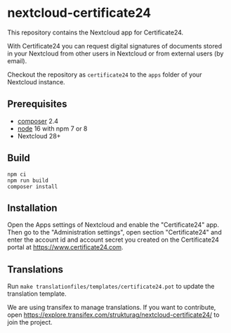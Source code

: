 # nextcloud-certificate24

This repository contains the Nextcloud app for Certificate24.

With Certificate24 you can request digital signatures of documents stored in
your Nextcloud from other users in Nextcloud or from external users (by email).


Checkout the repository as `certificate24` to the `apps` folder of your
Nextcloud instance.

## Prerequisites

- [composer](https://getcomposer.org/) 2.4
- [node](https://nodejs.org/) 16 with npm 7 or 8
- Nextcloud 28+


## Build

	npm ci
	npm run build
	composer install


## Installation

Open the Apps settings of Nextcloud and enable the "Certificate24" app. Then go
to the "Administration settings", open section "Certificate24" and enter the
account id and account secret you created on the Certificate24 portal at
https://www.certificate24.com.


## Translations

Run `make translationfiles/templates/certificate24.pot` to update the
translation template.

We are using transifex to manage translations. If you want to contribute,
open https://explore.transifex.com/strukturag/nextcloud-certificate24/ to
join the project.
